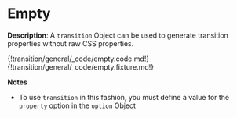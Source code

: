 # Empty

__Description__: A `transition` Object can be used to generate transition properties without raw CSS properties.

{!transition/general/_code/empty.code.md!}
{!transition/general/_code/empty.fixture.md!}

__Notes__

+ To use `transition` in this fashion, you must define a value for the `property` option in the `option` Object

<div class="cf"></div>
<div class="end-last"></div>

